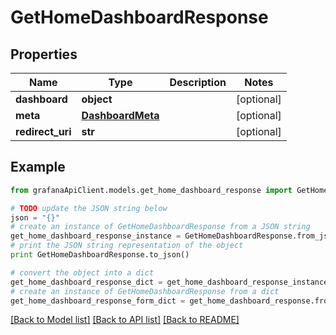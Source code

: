 # GetHomeDashboardResponse


## Properties
Name | Type | Description | Notes
------------ | ------------- | ------------- | -------------
**dashboard** | **object** |  | [optional] 
**meta** | [**DashboardMeta**](DashboardMeta.md) |  | [optional] 
**redirect_uri** | **str** |  | [optional] 

## Example

```python
from grafanaApiClient.models.get_home_dashboard_response import GetHomeDashboardResponse

# TODO update the JSON string below
json = "{}"
# create an instance of GetHomeDashboardResponse from a JSON string
get_home_dashboard_response_instance = GetHomeDashboardResponse.from_json(json)
# print the JSON string representation of the object
print GetHomeDashboardResponse.to_json()

# convert the object into a dict
get_home_dashboard_response_dict = get_home_dashboard_response_instance.to_dict()
# create an instance of GetHomeDashboardResponse from a dict
get_home_dashboard_response_form_dict = get_home_dashboard_response.from_dict(get_home_dashboard_response_dict)
```
[[Back to Model list]](../README.md#documentation-for-models) [[Back to API list]](../README.md#documentation-for-api-endpoints) [[Back to README]](../README.md)



